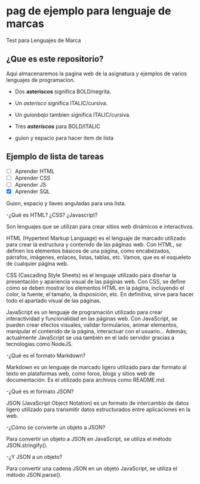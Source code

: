 # pag de ejemplo para lenguaje de marcas

Test para Lenguajes de Marca

## ¿Que es este repositorio?

Aqui almacenaremos la pagina web de la asignatura y ejemplos de varios lenguajes de programacion.

- Dos **asteriscos** significa BOLD/negrita.


- Un *asterisco* significa ITALIC/cursiva.


- Un _guionbajo_ tambien significa ITALIC/cursiva.


- Tres ***asteriscos*** para BOLD/ITALIC


- guion y espacio para hacer item de lista
 
 
 ## Ejemplo de lista de tareas
 
 - [ ] Aprender HTML
 - [ ] Aprender CSS
 - [ ] Aprender JS
 - [x] Aprender SQL
 
 Guion, espacio y llaves anguladas para una lista.


-¿Qué es HTML? ¿CSS? ¿Javascript?

Son lenguajes que se utilizan para crear sitios web dinámicos e interactivos.

HTML (Hypertext Markup Language) es el lenguaje de marcado utilizado para crear la estructura y contenido de las páginas web. 
Con HTML, se definen los elementos básicos de una página, como encabezados, párrafos, imágenes, enlaces, listas, tablas, etc.
Vamos, que es el esqueleto de cualquier página web.

CSS (Cascading Style Sheets) es el lenguaje utilizado para diseñar la presentación y apariencia visual de las páginas web.
Con CSS, se define cómo se deben mostrar los elementos HTML en la página, incluyendo el color, la fuente, el tamaño,
la disposición, etc.
En definitiva, sirve para hacer todo el apartado visual de las páginas.

JavaScript es un lenguaje de programación utilizado para crear interactividad y funcionalidad en las páginas web.
Con JavaScript, se pueden crear efectos visuales, validar formularios, animar elementos, manipular el contenido de la página, interactuar con el usuario...
Además, actualmente JavaScript se usa también en el lado servidor gracias a tecnologías como NodeJS.


-¿Qué es el formato Markdown?

Markdown es un lenguaje de marcado ligero utilizado para dar formato al texto en plataformas web, como foros,
blogs y sitios web de documentación. Es el utilizado para archivos como README.md.


-¿Qué es el formato JSON? 

JSON (JavaScript Object Notation) es un formato de intercambio de datos ligero utilizado para transmitir
datos estructurados entre aplicaciones en la web.


-¿Cómo se convierte un objeto a JSON?

Para convertir un objeto a JSON en JavaScript, se utiliza el método JSON.stringify().


-¿Y JSON a un objeto?

Para convertir una cadena JSON en un objeto JavaScript, se utiliza el método JSON.parse().